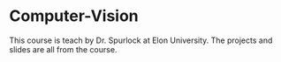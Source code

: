 # Computer-Vision

This course is teach by Dr. Spurlock at Elon University. The projects and slides are all from the course. 
